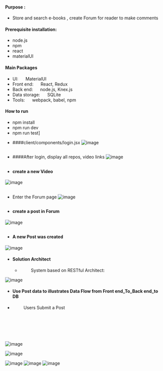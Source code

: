 #### Purpose :     
+   Store and search e-books ,  create Forum for reader to make comments




	
####  Prerequisite installation:
+    node.js                          
+  npm
+   react            
+   materialUI




####   Main Packages
+   UI:      &nbsp;&nbsp;&nbsp;&nbsp;       MaterialUI
+   Front end: &nbsp;&nbsp;&nbsp;&nbsp;     React, Redux
+  Back end: &nbsp;&nbsp;&nbsp;&nbsp;      node.js, Knex.js
+  Data storage:  &nbsp;&nbsp;&nbsp;&nbsp; SQLite &nbsp;&nbsp;&nbsp;&nbsp;   
+   Tools: &nbsp;&nbsp;&nbsp;&nbsp; webpack, babel, npm 

#### How to run
+  npm install
+  npm run dev
+  npm run test]










* ####client/components/login.jsx
![image](https://github.com/githubmave/aihe-Book/assets/8073738/fa7d98b9-024c-4a27-ab56-69267034460b)

##
 * ####After login, display all repos, video links
![image](https://github.com/githubmave/aihe-Book/assets/8073738/788c3721-aefc-46fc-80b9-52f9e17cfdca)


##
 * #### create a new Video

![image](https://github.com/githubmave/aihe-Book/assets/8073738/251fdaa0-982f-4684-8a1b-52a9a322d144)

##
 * Enter the Forum page
![image](https://github.com/githubmave/aihe-Book/assets/8073738/53841ebd-cff6-471c-a0af-5f61b6b22ecf)

##
 * #### create a post in Forum
![image](https://github.com/githubmave/aihe-Book/assets/8073738/b38b4d69-fd2d-471f-8919-705c00d90e12)
##
 * #### A new Post was created
![image](https://github.com/githubmave/aihe-Book/assets/8073738/49381a1b-f7b2-461e-86ad-1251f7740de4)



* ####  Solution Architect
  -    &nbsp;&nbsp;&nbsp;&nbsp;&nbsp;&nbsp;&nbsp;&nbsp; System based on RESTful Architect: 

![image](https://github.com/githubmave/aihe-Book/assets/8073738/235a59ae-c943-474b-95f0-b3251e89bb14)



* ####  Use Post data to illustrates Data Flow from Front end_To_Back end_to DB 
 -    &nbsp;&nbsp;&nbsp;&nbsp;&nbsp;&nbsp;&nbsp;&nbsp;  Users Submit a Post

##### &nbsp;&nbsp;&nbsp;&nbsp;&nbsp;&nbsp;&nbsp;&nbsp; 

##### &nbsp;&nbsp;&nbsp;&nbsp;&nbsp;&nbsp;&nbsp;&nbsp;  
![image](https://github.com/githubmave/aihe-Book/assets/8073738/b1f931cb-d458-478e-8809-280a4c2e6e7a)


![image](https://github.com/githubmave/aihe-Book/assets/8073738/6a0167cc-fdcb-48f0-afb9-50aad8b1492d)

![image](https://github.com/githubmave/aihe-Book/assets/8073738/c535a665-1ad5-4dc4-ab75-7b269f9a6db9)
![image](https://github.com/githubmave/aihe-Book/assets/8073738/ec70a07d-74de-4cb8-97cf-aa58c6377370)
![image](https://github.com/githubmave/aihe-Book/assets/8073738/e08cff1b-df09-428f-b4ee-ff58ac26828b)


   


 































